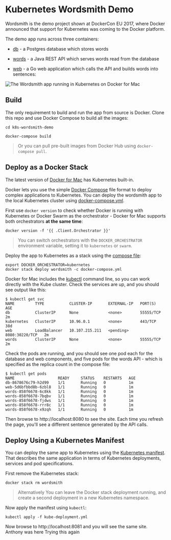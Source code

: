 # Kubernetes Wordsmith Demo

Wordsmith is the demo project shown at DockerCon EU 2017, where Docker announced that support for Kubernetes was coming to the Docker platform.

The demo app runs across three containers:

- [db](db/Dockerfile) - a Postgres database which stores words

- [words](words/Dockerfile) - a Java REST API which serves words read from the database

- [web](web/Dockerfile) - a Go web application which calls the API and builds words into sentences:

![The Wordsmith app running in Kubernetes on Docker for Mac](img/dockercon-barcelona-logo.svg)

## Build

The only requirement to build and run the app from source is Docker. Clone this repo and use Docker Compose to build all the images:

```
cd k8s-wordsmith-demo

docker-compose build
```

> Or you can pull pre-built images from Docker Hub using `docker-compose pull`.


## Deploy as a Docker Stack

The latest version of [Docker for Mac](https://www.docker.com/docker-mac) has Kubernetes built-in. 

Docker lets you use the simple [Docker Compose](https://docs.docker.com/compose/) file format to deploy complex applications to Kubernetes. You can deploy the wordsmith app to the local Kubernetes cluster using [docker-compose.yml](docker-compose.yml).

First use `docker version` to check whether Docker is running with Kubernetes or Docker Swarm as the orchestrator - Docker for Mac supports both orchestrators **at the same time**:

```
docker version -f '{{ .Client.Orchestrator }}'
```

> You can switch orchestrators with the `DOCKER_ORCHESTRATOR` environment variable, setting it to `kubernetes` or `swarm`.

Deploy the app to Kubernetes as a stack using the [compose file](docker-compose.yml):

```
export DOCKER_ORCHESTRATOR=kubernetes
docker stack deploy wordsmith -c docker-compose.yml
```

Docker for Mac includes the [kubectl](https://kubernetes.io/docs/reference/kubectl/overview/) command line, so you can work directly with the Kube cluster. Check the services are up, and you should see output like this:

```
$ kubectl get svc
NAME         TYPE           CLUSTER-IP       EXTERNAL-IP   PORT(S)          AGE
db           ClusterIP      None             <none>        55555/TCP        2m
kubernetes   ClusterIP      10.96.0.1        <none>        443/TCP          38d
web          LoadBalancer   10.107.215.211   <pending>     8080:30220/TCP   2m
words        ClusterIP      None             <none>        55555/TCP        2m
```

Check the pods are running, and you should see one pod each for the database and web components, and five pods for the words API - which is specified as the replica count in the compose file:

```
$ kubectl get pods
NAME                   READY     STATUS    RESTARTS   AGE
db-8678676c79-h2d99    1/1       Running   0          1m
web-5d6bfbbd8b-6zbl8   1/1       Running   0          1m
words-858f6678-6c8kk   1/1       Running   0          1m
words-858f6678-7bqbv   1/1       Running   0          1m
words-858f6678-fjdws   1/1       Running   0          1m
words-858f6678-rrr8c   1/1       Running   0          1m
words-858f6678-x9zqh   1/1       Running   0          1m
```

Then browse to http://localhost:8080 to see the site. Each time you refresh the page, you'll see a different sentence generated by the API calls.


## Deploy Using a Kubernetes Manifest

You can deploy the same app to Kubernetes using the [Kubernetes manifest](kube-deployment.yml). That describes the same application in terms of Kubernetes deployments, services and pod specifications.

First remove the Kubernetes stack:

```
docker stack rm wordsmith
```

> Alternatively You can leave the Docker stack deployment running, and create a second deployment in a new Kubernetes namespace.

Now apply the manifest using `kubectl`:

```
kubectl apply -f kube-deployment.yml
```

Now browse to http://localhost:8081 and you will see the same site.
Anthony was here
Trying this again
